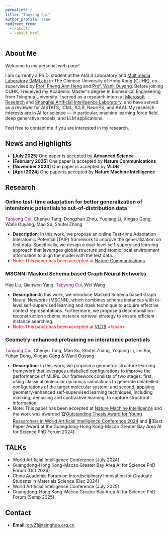 ```yaml
---
permalink: /
title: "Taoyong Cui"
author_profile: true
redirect_from: 
  - /about/
  - /about.html
---
```


## About Me

Welcome to my personal web page! 

I am currently a Ph.D. student at the AI4LS Laboratory and [Multimedia Laboratory (MMLab)](https://mmlab.ie.cuhk.edu.hk/) in The Chinese University of Hong Kong (CUHK), co-supervised by [Prof. Pheng Ann Heng](https://scholar.google.com/citations?hl=zh-CN&user=OFdytjoAAAAJ&view_op=list_works&sortby=pubdate) and [Prof. Wanli Ouyang](https://scholar.google.com/citations?hl=zh-CN&user=pw_0Z_UAAAAJ&view_op=list_works&sortby=pubdate). Before joining CUHK, I received my Academic Master's degree in Biomedical Engineering from Tsinghua University. I served as a research intern at [Microsoft Research](https://www.microsoft.com/en-us/research/lab/microsoft-research-asia/) and [Shanghai Artificial Intelligence Laboratory](https://www.shlab.org.cn/), and have served as a reviewer for AISTATS, ICML, ICLR, NeurIPS, and AAAI. My research interests are in AI for science — in particular, machine learning force field, deep generative models, and LLM applications. 

Feel free to contact me if you are interested in my research. 

## News and Highlights
- **[July 2025]** One paper is accepted by **Advanced Science**
- **[February 2025]** One paper is accepted by **Nature Communications**
- **[November 2024]** One paper is accepted by **VLDB**
- **[April 2024]** One paper is accepted by **Nature Machine Intelligence**
## Research
### Online test-time adaptation for better generalization of interatomic potentials to out-of-distribution data
<span style="color: purple;">Taoyong Cui</span>, Chenyu Tang, Dongzhan Zhou, Yuqiang Li, Xingao Gong, Wanli Ouyang, Mao Su, Shufei Zhang
- **Description**:  In this work, we propose an online Test-time Adaptation Interatomic Potential (TAIP) framework to improve the generalization on test data. Specifically, we design a dual-level self-supervised learning approach that leverages global structure and atomic local environment information to align the model with the test data.
- <span style="color: red;">Note: This paper has been accepted at [Nature Communications](https://www.nature.com/articles/s41467-025-57101-4).</span>



### MSGNN: Masked Schema based Graph Neural Networks
Hao Liu, Qianwen Yang, <span style="color: purple;">Taoyong Cui</span>, Wei Wang
- **Description**:In this work, we introduce Masked Schema based Graph Neural Networks (MSGNN), which combines schema instances with bi-level self-supervised learning and mask technique to acquire effective context representations. Furthermore, we propose a decomposition-reconstruction schema instance retrieval strategy to ensure efficient instance searching.
- <span style="color: red;">Note: This paper has been accepted at [VLDB]([https://www.nature.com/articles/s41467-023-41698-5](https://dl.acm.org/doi/abs/10.14778/3712221.3712226)).</span>


### Geometry-enhanced pretraining on interatomic potentials
<span style="color: purple;">Taoyong Cui</span>, Chenyu Tang, Mao Su, Shufei Zhang, Yuqiang Li, Lei Bai, Yuhan Dong, Xingao Gong & Wanli Ouyang 
- **Description**: In this work, we propose a geometric structure learning framework that leverages unlabelled configurations to improve the performance of MLIPs. Our framework consists of two stages: first, using classical molecular dynamics simulations to generate unlabelled configurations of the target molecular system; and second, applying geometry-enhanced self-supervised learning techniques, including masking, denoising and contrastive learning, to capture structural information.
- Note: This paper has been accepted at [Nature Machine Intelligence](https://www.nature.com/articles/s42256-024-00818-6) and the work was awarded 🏆[Outstanding Thesis Award for Young Researchers in World Artificial Intelligence Conference 2024](https://reg.worldaic.com.cn/channelChoose) and 🏅[Best Paper Award at the Guangdong-Hong Kong-Macao Greater Bay Area AI for Science PhD Forum 2024].

## TALKs
-  World Artificial Intelligence Conference (July 2024)
-  Guangdong-Hong Kong-Macao Greater Bay Area AI for Science PhD Forum (Oct 2024)
-  China Academic Forum on Interdisciplinary Innovation for Graduate Students in Materials Science (Dec 2024)
-  World Artificial Intelligence Conference (July 2025)
-  Guangdong-Hong Kong-Macao Greater Bay Area AI for Science PhD Forum (Semp 2025)
## Contact
- **Email**: [cty21@tsinghua.org.cn](mailto:cty21@tsinghua.org.cn)

